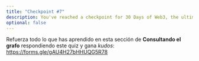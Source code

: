 ```yaml
---
title: "Checkpoint #7"
description: You've reached a checkpoint for 30 Days of Web3, the ultimate online curriculum on full-stsack blockchain development.
optional: false
---
```


Refuerza todo lo que has aprendido en esta sección de **Consultando el grafo** respondiendo este quiz y gana _kudos_: https://forms.gle/gAU4H27bHHUQG5R78
